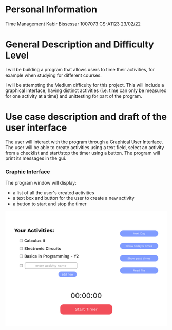 # Personal Information 

Time Management
Kabir Bissessar
1007073
CS-A1123
23/02/22

# General Description and Difficulty Level

I will be building a program that allows users to time their activities, for example when studying for different courses. 

I will be attempting the Medium difficulty for this project. This will include a graphical interface, having distinct activities (i.e. time can only be measured for one activity at a time) and unittesting for part of the program.

# Use case description and draft of the user interface

The user will interact with the program through a Graphical User Interface. The user will be able to create activities using a text field, select an activity from a checklist and start/stop the timer using a button. The program will print its messages in the gui. 

### Graphic Interface

The program window will display:
- a list of all the user's created activities 
- a text box and button for the user to create a new activity
- a button to start and stop the timer

![concept of program's graphical interface](/Documents/Y2-program-concept.png "Concept of program's graphical interface")